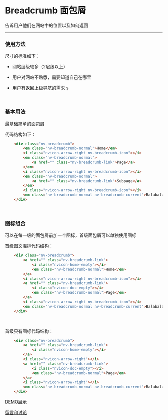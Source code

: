 # Breadcrumb 面包屑

告诉用户他们在网站中的位置以及如何返回

---

### 使用方法

尺寸的标准如下：

+ 网站层级较多（2层级以上）

+ 用户对网站不熟悉，需要知道自己在哪里

+ 用户有返回上级导航的需求
s
<br/>

### 基本用法

最基础简单的面包屑

代码结构如下：

```html
    <div class="nv-breadcrumb">
        <em class="nv-breadcrumb-normal">Home</em>
        <i class="nvicon-arrow-right nv-breadcrumb-icon"></i>
        <em class="nv-breadcrumb-normal">
            <a href="" class="nv-breadcrumb-link">Page</a>
        </em>
        <i class="nvicon-arrow-right nv-breadcrumb-icon"></i>
        <em class="nv-breadcrumb-normal">
            <a href="" class="nv-breadcrumb-link">Subpage</a>
        </em>
        <i class="nvicon-arrow-right nv-breadcrumb-icon"></i>
        <em class="nv-breadcrumb-normal nv-breadcrumb-current">Balabala</em>
    </div>
```

<br/>

### 图标组合

可以在每一级的面包屑前加一个图标，首级面包屑可以单独使用图标

首级图文混排代码结构：

```html
    <div class="nv-breadcrumb">
        <a href="" class="nv-breadcrumb-link">
            <i class="nvicon-home-empty"></i>
            <em class="nv-breadcrumb-normal">Home</em>
        </a>
        <i class="nvicon-arrow-right nv-breadcrumb-icon"></i>
        <a href="" class="nv-breadcrumb-link">
            <i class="nvicon-doc-empty"></i>
            <em class="nv-breadcrumb-normal">Page</em>
        </a>
        <i class="nvicon-arrow-right nv-breadcrumb-icon"></i>
        <em class="nv-breadcrumb-normal nv-breadcrumb-current">Balabala</em>
    </div>
```

<br/>

首级只有图标代码结构：

```html
    <div class="nv-breadcrumb">
        <a href="" class="nv-breadcrumb-link">
            <i class="nvicon-home-empty"></i>
        </a>
        <i class="nvicon-arrow-right"></i>
        <a href="" class="nv-breadcrumb-link">
            <i class="nvicon-doc-empty"></i>
            <em class="nv-breadcrumb-normal">Page</em>
        </a>
        <i class="nvicon-arrow-right"></i>
        <em class="nv-breadcrumb-normal nv-breadcrumb-current">Balabala</em>
    </div>
```

[DEMO展示](http://gtp-nv.jd.com/docs?languageCode=CN&columnUid=41c513f9dd334a1ebb0fbbd76d71e973&directoryUid=1ef74d93a52d4ae8b58dd8489db71393&directoryName=Breadcrumb%20%E9%9D%A2%E5%8C%85%E5%B1%91)

[留言和讨论](https://github.com/guguaihaha/nv-source/issues/6)